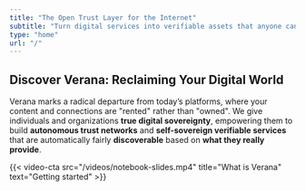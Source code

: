 ```yaml
---
title: "The Open Trust Layer for the Internet"
subtitle: "Turn digital services into verifiable assets that anyone can find and trust."
type: "home"
url: "/"
---
```


## Discover Verana: Reclaiming Your Digital World

Verana marks a radical departure from today’s platforms, where your content and connections are "rented" rather than "owned". We give individuals and organizations **true digital sovereignty**, empowering them to build **autonomous trust networks** and **self-sovereign verifiable services** that are automatically fairly **discoverable** based on **what they really provide**.

{{< video-cta src="/videos/notebook-slides.mp4" title="What is Verana" text="Getting started" >}}
